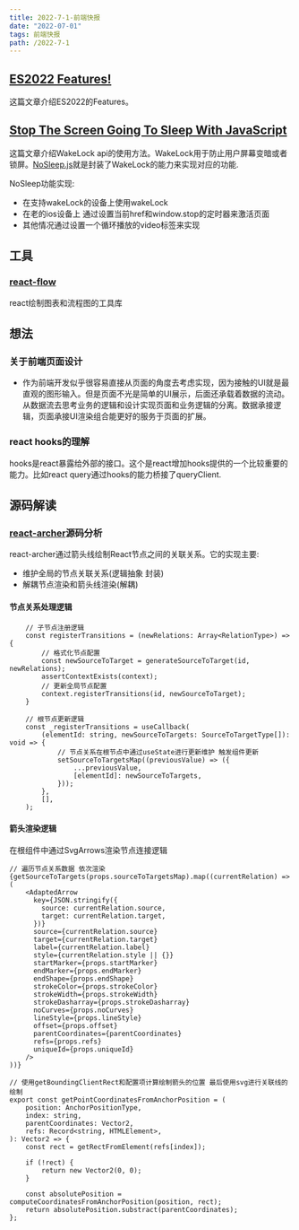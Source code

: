 ```yaml
---
title: 2022-7-1-前端快报
date: "2022-07-01"  
tags: 前端快报
path: /2022-7-1
---
```


## [ES2022 Features!](https://h3manth.com/ES2022/)  
这篇文章介绍ES2022的Features。
## [Stop The Screen Going To Sleep With JavaScript](https://mikevdv.dev/blog/2022-06-23-stop-the-screen-going-to-sleep-with-javascript)  
这篇文章介绍WakeLock api的使用方法。WakeLock用于防止用户屏幕变暗或者锁屏。[NoSleep.js](https://github.com/richtr/NoSleep.js/)就是封装了WakeLock的能力来实现对应的功能.  

NoSleep功能实现:
* 在支持wakeLock的设备上使用wakeLock
* 在老的ios设备上  通过设置当前href和window.stop的定时器来激活页面
* 其他情况通过设置一个循环播放的video标签来实现

## 工具

### [react-flow](https://github.com/wbkd/react-flow)  
react绘制图表和流程图的工具库
## 想法

### 关于前端页面设计

* 作为前端开发似乎很容易直接从页面的角度去考虑实现，因为接触的UI就是最直观的图形输入。但是页面不光是简单的UI展示，后面还承载着数据的流动。从数据流去思考业务的逻辑和设计实现页面和业务逻辑的分离。数据承接逻辑，页面承接UI渲染组合能更好的服务于页面的扩展。

### react hooks的理解
hooks是react暴露给外部的接口。这个是react增加hooks提供的一个比较重要的能力。比如react query通过hooks的能力桥接了queryClient.

## 源码解读

### [react-archer](https://github.com/pierpo/react-archer)源码分析  
react-archer通过箭头线绘制React节点之间的关联关系。它的实现主要:
* 维护全局的节点关联关系(逻辑抽象 封装)
* 解耦节点渲染和箭头线渲染(解耦)

#### 节点关系处理逻辑


        // 子节点注册逻辑
        const registerTransitions = (newRelations: Array<RelationType>) => {
            // 格式化节点配置
            const newSourceToTarget = generateSourceToTarget(id, newRelations);
            assertContextExists(context);
            // 更新全局节点配置
            context.registerTransitions(id, newSourceToTarget);
        }

        // 根节点更新逻辑
        const _registerTransitions = useCallback(
            (elementId: string, newSourceToTargets: SourceToTargetType[]): void => {
                // 节点关系在根节点中通过useState进行更新维护 触发组件更新
                setSourceToTargetsMap((previousValue) => ({
                    ...previousValue,
                    [elementId]: newSourceToTargets,
                }));
            },
            [],
        );

#### 箭头渲染逻辑  
在根组件中通过SvgArrows渲染节点连接逻辑 


    // 遍历节点关系数据 依次渲染
    {getSourceToTargets(props.sourceToTargetsMap).map((currentRelation) => (
        <AdaptedArrow
          key={JSON.stringify({
            source: currentRelation.source,
            target: currentRelation.target,
          })}
          source={currentRelation.source}
          target={currentRelation.target}
          label={currentRelation.label}
          style={currentRelation.style || {}}
          startMarker={props.startMarker}
          endMarker={props.endMarker}
          endShape={props.endShape}
          strokeColor={props.strokeColor}
          strokeWidth={props.strokeWidth}
          strokeDasharray={props.strokeDasharray}
          noCurves={props.noCurves}
          lineStyle={props.lineStyle}
          offset={props.offset}
          parentCoordinates={parentCoordinates}
          refs={props.refs}
          uniqueId={props.uniqueId}
        />
    ))}

    // 使用getBoundingClientRect和配置项计算绘制箭头的位置 最后使用svg进行关联线的绘制
    export const getPointCoordinatesFromAnchorPosition = (
        position: AnchorPositionType,
        index: string,
        parentCoordinates: Vector2,
        refs: Record<string, HTMLElement>,
    ): Vector2 => {
        const rect = getRectFromElement(refs[index]);

        if (!rect) {
            return new Vector2(0, 0);
        }

        const absolutePosition = computeCoordinatesFromAnchorPosition(position, rect);
        return absolutePosition.substract(parentCoordinates);
    };











